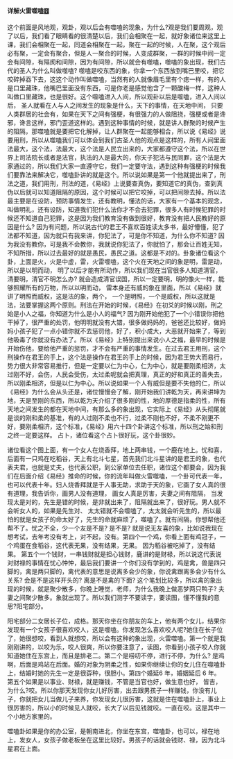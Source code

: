 #### 详解火雷噬嗑䷔

这个前面是风地观，观卦，观以后会有噬嗑的现象，为什么?观是我们要周观，观了以后，我们看了眼睛看的很清楚以后，我们会相聚在一起，就好象诸位来这里上课，我们会相聚在一起，同道会相聚在一起，聚在一起的时候，人在聚，这个观后必有聚，一定会有聚合，但是人一聚合的时候，人变成群聚，一群的时候中间一定会有间隙，有隔阂和间隙，因为有间隙，所以就会有噬嗑，噬嗑的象出现，我们古代的圣人为什么叫做噬嗑? 噬嗑是咬东西的象，你拿一个东西放到嘴巴里咬，把它咬碎掉吞下去，这这个动作叫做噬嗑，当然有的人就像眉毛里有个痣一样，有的人是口里藏珠，他嘴巴里面没有东西，可是你老是感觉他含了一颗酸梅一样，这种人叫做口里藏珠，也是很好。这个噬嗑进入人间，所以观卦以后是噬嗑，进入人间以后， 圣人就看在人与人之间发生的现象是什么，天下的事情，在天地中间， 只要人类群居的社会有，如果在天下之间有强梗，有很强力的人做阻挠，强梗或者是谗邪，谗言这样，邪门歪道这样的。遇到这种事情的时候，就是讲人群聚的时候产生的阻隔，那噬嗑就是要把它化解掉，让人群聚在一起能够相合，所以说《易经》说要用刑，所以从噬嗑我们可以体会到我们古圣人他的观点是这样的，所有人间里面法最大，这个法，法最大，这个法是人民立出来的，大家都遵守这个法，所以在世界上司法院长或者是法官，执法的人是最大的，你天子犯法与民同罪，这个法是大家通过的，所以我们大家一直遵守它，我们一定要守法，遇到这种有强梗的时候我们要靠法来解决它，噬嗑卦讲的就是这个。所以说如果是第一个他就提出来了，刑法之道，我们用刑，刑法的道，《易经》上说要查真伪，要知道它的真伪，查到真伪以后就可以知道阻隔的原因，这个时候可以把它咬掉，可以把间隙去掉。所以法最主要是在设防，预防事情发生，还有教明，懂法的话，大家有一个基本的观念，叫做明礼，还有设防，知道我们犯什么法你才不会去犯罪，很多人有时候犯罪的时候还不知道自己犯罪，这是因为我们教育没有做到很好，教育没有把人民教好的原因是什么? 因为有问题，所以说古代的君王不喜欢百姓读太多书，最好懵懂，犯了法都不知道，因为就只有我来讲，你犯法了，可是你不知道，为什么你不知道? 因为我没有教你，可是我不会教你，我就说你犯法了，你就怕了，那会让百姓无知，不知所措，所以过去最好的就是愚民，愚民之道。这都是不对的。卦象诸位看这个卦，上面是火，火是中虚，雷，火雷噬嗑，这个火在天地之间的象是明，雷是动，所以是以明而动， 明了以后才能有所动作，所以我们现在当官很多人知道清官，清要明，清官不明怎么办? 就会造成清官误国，所以一定要明，明的像火一样，能够照耀所有的万物，所以以明而动， 雷本身还有威的象在里面，所以《易经》就讲了明照而威权，这是法的象，两个， 一个是明照，一个是威权，所以这就是法，法要掌握这两个原则。刑法在开始的时候，《易经》在初爻的时候以刚，刑之始是小人之福，你知道为什么是小人的福气? 因为刚开始他犯了一个小错误你把他干掉了，很严重的处罚，他明明就没有大错，很多做妈妈的，爸爸还比较好，做妈妈小孩子犯了一点小错你就不去惩罚他，好了，积小成大，大恶就开始来了，等到他吸毒了你就没有办法了。所以《易经》上特别提出来说小人之福，最早的时候是开始伤他，要给他严重的惩罚，才不会有严重的事情发生。在过去君王用刑，这个刑操作在君王的手上，这个法是操作在君王的手上的时候，因为君王势大而易行，势力很大非常容易推行，但是一定要以仁为中心，仁为中心，就是要刚柔相济，太过刚不好，会伤，人民会受伤，太过柔呢就会把真理，真正的好和真正的善失去，所以刚柔相济，但是以仁为中心。所以说如果一个人有威但是要不失他的仁，所以《易经》为什么会从头还是，诸位慢慢会了解，刚开始我们讲乾为天，再来讲坤为地，天是至刚的东西，所以乾为天介绍了很多刚的性，地的厚德是指柔的性，所有天地之间发生的都在天地中间，有那么多的象出现，它实际上《易经》从头彻尾就是谈的刚和柔的基准，有的人过刚不柔也不行，过柔不刚也不好，不柔不刚更不好，要刚柔相济，这个标准，《易经》用六十四个卦讲这个标准，所以刑之始和刑之终一定要这样。 占卜，诸位看这个占卜很好玩，这个卦很妙。

诸位看这个图上面，有一个女人在烧香拜，地上两串钱，一个鹿在地上。忧和喜，后面有一只鸡在吃稻谷，天上有北斗七星，首先我们北斗星讲的是君王的象，也代表夫君，也就是丈夫，也代表公职，到公家单位去任职，诸位这个都要会，因为我们在后面介绍《易经》推命的时候，你的流年叫做火雷噬嗑，一个卦可代表一年，也可以代表十年。妇人烧香拜就是于人事无助，求助于天的象，它画了女人真的很有道理，我告诉你，画男人没有道理， 画女人真是厉害，夫妻之间有阻隔， 当发现太是对的，先生是错的时候，是非就出来了，阻隔就出来了，很好玩。男人就不会听女人的，如果是先生对、 太太错就不会噬嗑了，太太就会听先生的，所以最怕的就是女孩子的命太好了，先生的命就麻烦了，噬嗑了。就有间隔，你想帮他还帮不了。忧之不全，少一个友是不是? 是不是? 就是说无友喜的象，比如说我现在想考试，去年考没有考上，对不起，没有。第四个一个鸡，你看上面有鸡冠子，一个鸡蛋在食稻谷，这代表无果，没有结果，无果。 因为稻谷被吃掉了，没有结果。 第五个一个钱财，一串钱财就是担心钱财，鹿讲的是财禄，所以说这代表说对财禄的事情在忧心忡忡，最后我们要讲一个你们没有学到的，鸡是禽，兽是四只脚的，禽是两只脚的，禽代表的意思是说离多会少的象，你说禽跟离多会少有什么关系? 会是不是这样开头的? 离是不是禽的下面? 这个笔划比较多，所以禽的象出现的时候，就是聚少散多，你晚上睡觉，老师，为什么我晚上做恶梦两只鸭子? 夫妻之间聚少散多。象就出现了。所以我们测字不要读字，要读图，懂不懂我的意思?阳宅部分。

阳宅部分二女居长子位，成格。那天你坐在你朋友的车上，他有两个女儿，结果你发现有一个女孩子很喜欢咬人，这是噬嗑。你发现怎么喜欢咬人呢?她住在长子位了，她很想咬，看到人就想咬，所以会有这种的象出现，火雷噬嗑。第一个就是我刚刚讲的，以咬为乐，咬人很爽，所以你要注意了，读图，你看到小孩子咬人你就知道她住在东宫上，而且是排老二。第二个是唠叨不停，进行不停，为什么? 是鸡啊，后面是鸡站在后面。婚的对象为阴柔之性，如果你继续让你的女儿住在噬嗑卦上，结婚时她的先生一定是很孬种，很胆小。第四个婚延6 年，婚姻延后 6 年。第五个如果是以事业、财禄，就是赚钱，不管是当官也好，做生意也好， 皆吉，为什么?咬。所以你那天发现你女儿好厉害，出去跟男孩子一样赚钱，你没有儿子，你就把女儿当做儿子来养，你发现女儿很厉害，这就是住在噬嗑卦上，事业上很厉害的，所以小的时候见人就咬，长大了以后见钱就咬。一直在咬。这是其中一个小地方家里的。

噬嗑卦如果是你的办公室，是朝南进北，你坐在东宫，噬嗑卦，也可以，禄在地上，发女人，女孩子做老板坐在这里比较好。男孩子的话就会钱财、禄，因为北斗星君在上面。


